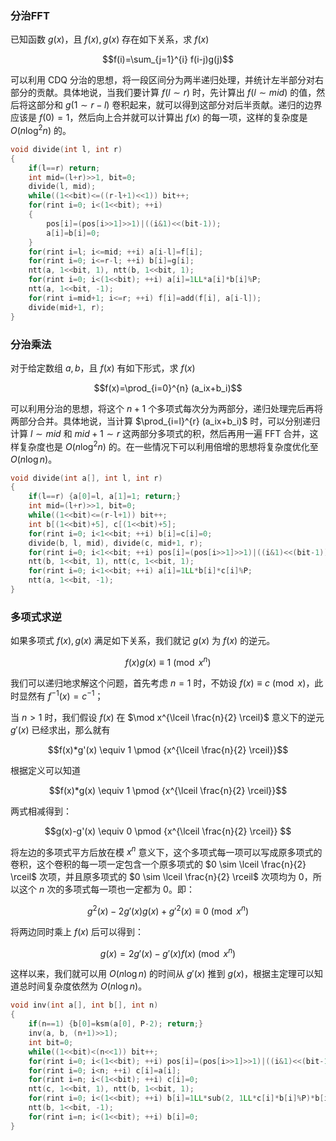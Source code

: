 ### 分治FFT

已知函数 $g(x)$，且 $f(x),g(x)$ 存在如下关系，求 $f(x)$

$$f(i)=\sum_{j=1}^{i} f(i-j)g(j)$$

可以利用 CDQ 分治的思想，将一段区间分为两半递归处理，并统计左半部分对右部分的贡献。具体地说，当我们要计算 $f(l \sim r)$ 时，先计算出 $f(l \sim mid)$ 的值，然后将这部分和 $g(1 \sim r-l)$ 卷积起来，就可以得到这部分对后半贡献。递归的边界应该是 $f(0)=1$，然后向上合并就可以计算出 $f(x)$ 的每一项，这样的复杂度是 $O(n \log^2 n)$ 的。

```cpp
void divide(int l, int r)
{
    if(l==r) return;
    int mid=(l+r)>>1, bit=0;
    divide(l, mid);
    while((1<<bit)<=((r-l+1)<<1)) bit++;
    for(rint i=0; i<(1<<bit); ++i)
    {
        pos[i]=(pos[i>>1]>>1)|((i&1)<<(bit-1));
        a[i]=b[i]=0;
    }
    for(rint i=l; i<=mid; ++i) a[i-l]=f[i];
    for(rint i=0; i<=r-l; ++i) b[i]=g[i];
    ntt(a, 1<<bit, 1), ntt(b, 1<<bit, 1);
    for(rint i=0; i<(1<<bit); ++i) a[i]=1LL*a[i]*b[i]%P;
    ntt(a, 1<<bit, -1);
    for(rint i=mid+1; i<=r; ++i) f[i]=add(f[i], a[i-l]);
    divide(mid+1, r);
}
```

### 分治乘法

对于给定数组 $a,b$，且 $f(x)$ 有如下形式，求 $f(x)$

$$f(x)=\prod_{i=0}^{n} (a_ix+b_i)$$

可以利用分治的思想，将这个 $n+1$ 个多项式每次分为两部分，递归处理完后再将两部分合并。具体地说，当计算 $\prod_{i=l}^{r} (a_ix+b_i)$ 时，可以分别递归计算 $l \sim mid$ 和 $mid+1 \sim r$ 这两部分多项式的积，然后再用一遍 FFT 合并，这样复杂度也是 $O(n \log^2 n)$ 的。在一些情况下可以利用倍增的思想将复杂度优化至 $O(n \log n)$。

```cpp
void divide(int a[], int l, int r)
{
    if(l==r) {a[0]=l, a[1]=1; return;}
    int mid=(l+r)>>1, bit=0;
    while((1<<bit)<=(r-l+1)) bit++;
    int b[(1<<bit)+5], c[(1<<bit)+5];
    for(rint i=0; i<1<<bit; ++i) b[i]=c[i]=0;
    divide(b, l, mid), divide(c, mid+1, r);
    for(rint i=0; i<1<<bit; ++i) pos[i]=(pos[i>>1]>>1)|((i&1)<<(bit-1));
    ntt(b, 1<<bit, 1), ntt(c, 1<<bit, 1);
    for(rint i=0; i<1<<bit; ++i) a[i]=1LL*b[i]*c[i]%P;
    ntt(a, 1<<bit, -1);
}
```

### 多项式求逆

如果多项式 $f(x),g(x)$ 满足如下关系，我们就记 $g(x)$ 为 $f(x)$ 的逆元。

$$f(x)g(x) \equiv 1 \pmod {x^n}$$

我们可以递归地求解这个问题，首先考虑 $n=1$ 时，不妨设 $f(x) \equiv c \pmod x$，此时显然有 $f^{-1}(x)=c^{-1}$；

当 $n>1$ 时，我们假设 $f(x)$ 在 $\mod x^{\lceil \frac{n}{2} \rceil}$ 意义下的逆元 $g'(x)$ 已经求出，那么就有 

$$f(x)*g'(x) \equiv 1 \pmod {x^{\lceil \frac{n}{2} \rceil}}$$

根据定义可以知道

$$f(x)*g(x) \equiv 1 \pmod {x^{\lceil \frac{n}{2} \rceil}}$$

两式相减得到：

$$g(x)-g'(x) \equiv 0 \pmod {x^{\lceil \frac{n}{2} \rceil}} $$

将左边的多项式平方后放在模 $x^n$ 意义下，这个多项式每一项可以写成原多项式的卷积，这个卷积的每一项一定包含一个原多项式的 $0 \sim \lceil \frac{n}{2} \rceil$ 次项，并且原多项式的 $0 \sim \lceil \frac{n}{2} \rceil$ 次项均为 $0$，所以这个 $n$ 次的多项式每一项也一定都为 $0$。即：

$$g^2(x)-2g'(x)g(x)+g'^2(x) \equiv 0 \pmod{ x^n} $$

将两边同时乘上 $f(x)$ 后可以得到：

$$g(x)= 2g'(x) - g'(x)f(x) \pmod{x^n} $$

这样以来，我们就可以用 $O(n \log n)$ 的时间从 $g'(x)$ 推到 $g(x)$，根据主定理可以知道总时间复杂度依然为 $O(n \log n)$。

```cpp
void inv(int a[], int b[], int n)
{
    if(n==1) {b[0]=ksm(a[0], P-2); return;}
    inv(a, b, (n+1)>>1);
    int bit=0;
    while((1<<bit)<(n<<1)) bit++;
    for(rint i=0; i<(1<<bit); ++i) pos[i]=(pos[i>>1]>>1)|((i&1)<<(bit-1));
    for(rint i=0; i<n; ++i) c[i]=a[i];
    for(rint i=n; i<(1<<bit); ++i) c[i]=0;
    ntt(c, 1<<bit, 1), ntt(b, 1<<bit, 1);
    for(rint i=0; i<(1<<bit); ++i) b[i]=1LL*sub(2, 1LL*c[i]*b[i]%P)*b[i]%P;
    ntt(b, 1<<bit, -1);
    for(rint i=n; i<(1<<bit); ++i) b[i]=0;
}
```
